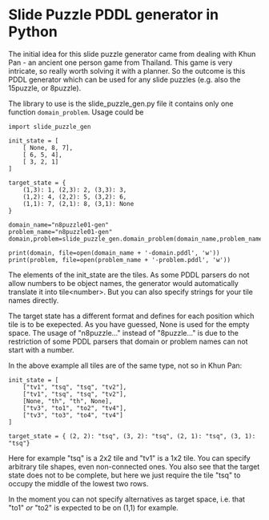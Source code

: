 # Slide Puzzle PDDL generator in Python

The initial idea for this slide puzzle generator came from dealing with Khun Pan - an ancient one person game from Thailand. 
This game is very intricate, so really worth solving it with a planner.
So the outcome is this PDDL generator which can be used for any slide puzzles (e.g. also the 15puzzle, or 8puzzle).

The library to use is the slide_puzzle_gen.py file it contains only one function `domain_problem`.
Usage could be 
```
import slide_puzzle_gen

init_state = [
    [ None, 8, 7],
    [ 6, 5, 4],
    [ 3, 2, 1]
]

target_state = {
    (1,3): 1, (2,3): 2, (3,3): 3,
    (1,2): 4, (2,2): 5, (3,2): 6,
    (1,1): 7, (2,1): 8, (3,1): None
}

domain_name="n8puzzle01-gen"
problem_name="n8puzzle01-gen"
domain,problem=slide_puzzle_gen.domain_problem(domain_name,problem_name,init_state,target_state)

print(domain, file=open(domain_name + '-domain.pddl', 'w'))
print(problem, file=open(problem_name + '-problem.pddl', 'w'))
```

The elements of the init_state are the tiles. As some PDDL parsers do not allow numbers to be object names,
the generator would automatically translate it into tile\<number\>.
But you can also specify strings for your tile names directly.

The target state has a different format and defines for each position which tile is to be exepected.
As you have guessed, None is used for the empty space.
The usage of "n8puzzle..." instead of "8puzzle..." is due to the restriction of some PDDL parsers
that domain or problem names can not start with a number.

In the above example all tiles are of the same type, not so in Khun Pan:
```
init_state = [
    ["tv1", "tsq", "tsq", "tv2"],
    ["tv1", "tsq", "tsq", "tv2"],
    [None, "th", "th", None],
    ["tv3", "to1", "to2", "tv4"],
    ["tv3", "to3", "to4", "tv4"]
]

target_state = { (2, 2): "tsq", (3, 2): "tsq", (2, 1): "tsq", (3, 1): "tsq"}
```
Here for example "tsq" is a 2x2 tile and "tv1" is a 1x2 tile.
You can specify arbitrary tile shapes, even non-connected ones.
You also see that the target state does not to be complete,
but here we just require the tile "tsq" to occupy the middle of the lowest two rows.

In the moment you can not specify alternatives as target space, i.e. 
that "to1" *or* "to2" is expected to be on (1,1) for example.
